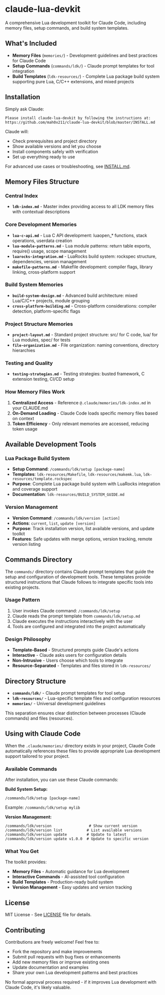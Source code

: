 # claude-lua-devkit

A comprehensive Lua development toolkit for Claude Code, including memory files, setup commands, and build system templates.

## What's Included

- **Memory Files** (`memories/`) - Development guidelines and best practices for Claude Code
- **Setup Commands** (`commands/ldk/`) - Claude prompt templates for tool integration  
- **Build Templates** (`ldk-resources/`) - Complete Lua package build system supporting pure Lua, C/C++ extensions, and mixed projects

## Installation

Simply ask Claude:
```
Please install claude-lua-devkit by following the instructions at:
https://github.com/mah0x211/claude-lua-devkit/blob/master/INSTALL.md
```

Claude will:
- Check prerequisites and project directory
- Show available versions and let you choose
- Install components safely with verification
- Set up everything ready to use

For advanced use cases or troubleshooting, see [INSTALL.md](INSTALL.md).


## Memory Files Structure

### Central Index
- **`ldk-index.md`** - Master index providing access to all LDK memory files with contextual descriptions

### Core Development Memories
- **`lua-c-api.md`** - Lua C API development: luaopen_* functions, stack operations, userdata creation
- **`lua-module-patterns.md`** - Lua module patterns: return table exports, require() usage, scope management
- **`luarocks-integration.md`** - LuaRocks build system: rockspec structure, dependencies, version management
- **`makefile-patterns.md`** - Makefile development: compiler flags, library linking, cross-platform support

### Build System Memories  
- **`build-system-design.md`** - Advanced build architecture: mixed Lua/C/C++ projects, module grouping
- **`cross-platform-building.md`** - Cross-platform considerations: compiler detection, platform-specific flags

### Project Structure Memories
- **`project-layout.md`** - Standard project structure: src/ for C code, lua/ for Lua modules, spec/ for tests
- **`file-organization.md`** - File organization: naming conventions, directory hierarchies

### Testing and Quality
- **`testing-strategies.md`** - Testing strategies: busted framework, C extension testing, CI/CD setup

### How Memory Files Work
1. **Centralized Access** - Reference `@.claude/memories/ldk-index.md` in your CLAUDE.md
2. **On-Demand Loading** - Claude Code loads specific memory files based on context
3. **Token Efficiency** - Only relevant memories are accessed, reducing token usage


## Available Development Tools

### Lua Package Build System
- **Setup Command**: `/commands/ldk/setup [package-name]`
- **Templates**: `ldk-resources/Makefile`, `ldk-resources/makemk.lua`, `ldk-resources/template.rockspec`
- **Purpose**: Complete Lua package build system with LuaRocks integration and coverage support
- **Documentation**: `ldk-resources/BUILD_SYSTEM_GUIDE.md`

### Version Management
- **Version Command**: `/commands/ldk/version [action]`
- **Actions**: `current`, `list`, `update [version]`
- **Purpose**: Track installation version, list available versions, and update toolkit
- **Features**: Safe updates with merge options, version tracking, remote version listing


## Commands Directory

The `commands/` directory contains Claude prompt templates that guide the setup and configuration of development tools. These templates provide structured instructions that Claude follows to integrate specific tools into existing projects.

### Usage Pattern
1. User invokes Claude command: `/commands/ldk/setup`
2. Claude reads the prompt template from `commands/ldk/setup.md`
3. Claude executes the instructions interactively with the user
4. Tools are configured and integrated into the project automatically

### Design Philosophy
- **Template-Based** - Structured prompts guide Claude's actions
- **Interactive** - Claude asks users for configuration details  
- **Non-Intrusive** - Users choose which tools to integrate
- **Resource-Separated** - Templates and files stored in `ldk-resources/`

## Directory Structure

- **`commands/ldk/`** - Claude prompt templates for tool setup
- **`ldk-resources/`** - Lua-specific template files and configuration resources
- **`memories/`** - Universal development guidelines

This separation ensures clear distinction between processes (Claude commands) and files (resources).

## Using with Claude Code

When the `.claude/memories/` directory exists in your project, Claude Code automatically references these files to provide appropriate Lua development support tailored to your project.

### Available Commands

After installation, you can use these Claude commands:

**Build System Setup:**
```
/commands/ldk/setup [package-name]
```
Example: `/commands/ldk/setup mylib`

**Version Management:**
```
/commands/ldk/version                 # Show current version
/commands/ldk/version list           # List available versions  
/commands/ldk/version update         # Update to latest
/commands/ldk/version update v1.0.0  # Update to specific version
```


### What You Get

The toolkit provides:
- **Memory Files** - Automatic guidance for Lua development
- **Interactive Commands** - AI-assisted tool configuration
- **Build Templates** - Production-ready build system
- **Version Management** - Easy updates and version tracking

## License

MIT License - See [LICENSE](LICENSE) file for details.

## Contributing

Contributions are freely welcome! Feel free to:
- Fork the repository and make improvements
- Submit pull requests with bug fixes or enhancements
- Add new memory files or improve existing ones
- Update documentation and examples
- Share your own Lua development patterns and best practices

No formal approval process required - if it improves Lua development with Claude Code, it's likely valuable.

